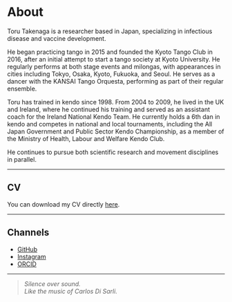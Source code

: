 # About

Toru Takenaga is a researcher based in Japan, specializing in infectious disease and vaccine development.

He began practicing tango in 2015 and founded the Kyoto Tango Club in 2016, after an initial attempt to start a tango society at Kyoto University. He regularly performs at both stage events and milongas, with appearances in cities including Tokyo, Osaka, Kyoto, Fukuoka, and Seoul. He serves as a dancer with the KANSAI Tango Orquesta, performing as part of their regular ensemble.

Toru has trained in kendo since 1998. From 2004 to 2009, he lived in the UK and Ireland, where he continued his training and served as an assistant coach for the Ireland National Kendo Team. He currently holds a 6th dan in kendo and competes in national and local tournaments, including the All Japan Government and Public Sector Kendo Championship, as a member of the Ministry of Health, Labour and Welfare Kendo Club.

He continues to pursue both scientific research and movement disciplines in parallel.

---
## CV

You can download my CV directly [here](/CV_25.pdf).

---
## Channels

* [GitHub](https://github.com/torutakenaga)
* [Instagram](https://instagram.com/toru_takenaga)
* [ORCID](https://orcid.org/0000-0002-1277-4156)
  
---

> *Silence over sound.*  
> *Like the music of Carlos Di Sarli.*

